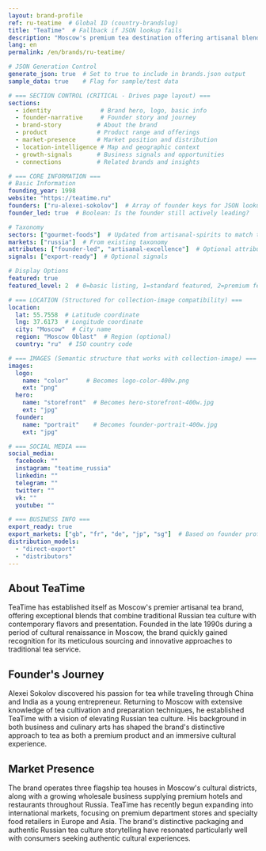 ```yaml
---
layout: brand-profile
ref: ru-teatime  # Global ID (country-brandslug)
title: "TeaTime"  # Fallback if JSON lookup fails
description: "Moscow's premium tea destination offering artisanal blends and exceptional tea ceremonies in a modern setting with traditional Russian influences."
lang: en
permalink: /en/brands/ru-teatime/

# JSON Generation Control
generate_json: true  # Set to true to include in brands.json output
sample_data: true    # Flag for sample/test data

# === SECTION CONTROL (CRITICAL - Drives page layout) ===
sections:
  - identity              # Brand hero, logo, basic info
  - founder-narrative     # Founder story and journey
  - brand-story          # About the brand
  - product              # Product range and offerings
  - market-presence      # Market position and distribution
  - location-intelligence # Map and geographic context
  - growth-signals       # Business signals and opportunities
  - connections          # Related brands and insights

# === CORE INFORMATION ===
# Basic Information
founding_year: 1998
website: "https://teatime.ru"
founders: ["ru-alexei-sokolov"]  # Array of founder keys for JSON lookup
founder_led: true  # Boolean: Is the founder still actively leading?

# Taxonomy
sectors: ["gourmet-foods"]  # Updated from artisanal-spirits to match tea business
markets: ["russia"]  # From existing taxonomy
attributes: ["founder-led", "artisanal-excellence"]  # Optional attributes
signals: ["export-ready"]  # Optional signals

# Display Options
featured: true
featured_level: 2  # 0=basic listing, 1=standard featured, 2=premium featured

# === LOCATION (Structured for collection-image compatibility) ===
location:
  lat: 55.7558  # Latitude coordinate
  lng: 37.6173  # Longitude coordinate
  city: "Moscow"  # City name
  region: "Moscow Oblast"  # Region (optional)
  country: "ru"  # ISO country code

# === IMAGES (Semantic structure that works with collection-image) ===
images:
  logo:
    name: "color"     # Becomes logo-color-400w.png
    ext: "png"
  hero:
    name: "storefront"  # Becomes hero-storefront-400w.jpg
    ext: "jpg"
  founder:
    name: "portrait"    # Becomes founder-portrait-400w.jpg
    ext: "jpg"

# === SOCIAL MEDIA ===
social_media:
  facebook: ""
  instagram: "teatime_russia"
  linkedin: ""
  telegram: ""
  twitter: ""
  vk: ""
  youtube: ""

# === BUSINESS INFO ===
export_ready: true
export_markets: ["gb", "fr", "de", "jp", "sg"]  # Based on founder profile
distribution_models:
  - "direct-export"
  - "distributors"
---
```


## About TeaTime

TeaTime has established itself as Moscow's premier artisanal tea brand, offering exceptional blends that combine traditional Russian tea culture with contemporary flavors and presentation. Founded in the late 1990s during a period of cultural renaissance in Moscow, the brand quickly gained recognition for its meticulous sourcing and innovative approaches to traditional tea service.

## Founder's Journey

Alexei Sokolov discovered his passion for tea while traveling through China and India as a young entrepreneur. Returning to Moscow with extensive knowledge of tea cultivation and preparation techniques, he established TeaTime with a vision of elevating Russian tea culture. His background in both business and culinary arts has shaped the brand's distinctive approach to tea as both a premium product and an immersive cultural experience.

## Market Presence

The brand operates three flagship tea houses in Moscow's cultural districts, along with a growing wholesale business supplying premium hotels and restaurants throughout Russia. TeaTime has recently begun expanding into international markets, focusing on premium department stores and specialty food retailers in Europe and Asia. The brand's distinctive packaging and authentic Russian tea culture storytelling have resonated particularly well with consumers seeking authentic cultural experiences.

